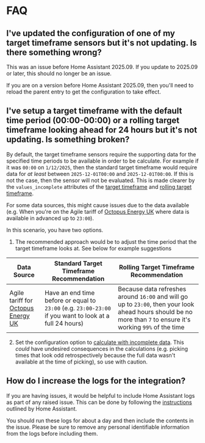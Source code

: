 # FAQ

## I've updated the configuration of one of my target timeframe sensors but it's not updating. Is there something wrong?

This was an issue before Home Assistant 2025.09. If you update to 2025.09 or later, this should no longer be an issue.

If you are on a version before Home Assistant 2025.09, then you'll need to reload the parent entry to get the configuration to take effect.

## I've setup a target timeframe with the default time period (00:00-00:00) or a rolling target timeframe looking ahead for 24 hours but it's not updating. Is something broken?

By default, the target timeframe sensors require the supporting data for the specified time periods to be available in order to be calculate. For example if it was `00:00` on `1/12/2025`, then the standard target timeframe would require data for _at least_ between `2025-12-01T00:00` and `2025-12-01T00:00`. If this is not the case, then the sensor will not be evaluated. This is made clearer by the `values_incomplete` attributes of the [target timeframe](./setup/target_timeframe.md#attributes) and [rolling target timeframe](./setup/rolling_target_timeframe.md#attributes).

For some data sources, this might cause issues due to the data available (e.g. When you're on the Agile tariff of [Octopus Energy UK](./blueprints.md#octopus-energy) where data is available in advanced up to `23:00`).

In this scenario, you have two options.

1. The recommended approach would be to adjust the time period that the target timeframe looks at. See below for example suggestions 

| Data Source | Standard Target Timeframe Recommendation | Rolling Target Timeframe Recommendation |
|-|-|-|
| Agile tariff for [Octopus Energy UK](./blueprints.md#octopus-energy) | Have an end time before or equal to `23:00` (e.g. `23:00-23:00` if you want to look at a full 24 hours) | Because data refreshes around `16:00` and will go up to `23:00`, then your look ahead hours should be no more than `7` to ensure it's working `99%` of the time |

2. Set the configuration option to [calculate with incomplete data](./setup/target_timeframe.md#calculate-with-incomplete-data). This _could_ have undesired consequences in the calculations (e.g. picking times that look odd retrospectively because the full data wasn't available at the time of picking), so use with caution.

## How do I increase the logs for the integration?

If you are having issues, it would be helpful to include Home Assistant logs as part of any raised issue. This can be done by following the [instructions](https://www.home-assistant.io/docs/configuration/troubleshooting/#enabling-debug-logging) outlined by Home Assistant.

You should run these logs for about a day and then include the contents in the issue. Please be sure to remove any personal identifiable information from the logs before including them.